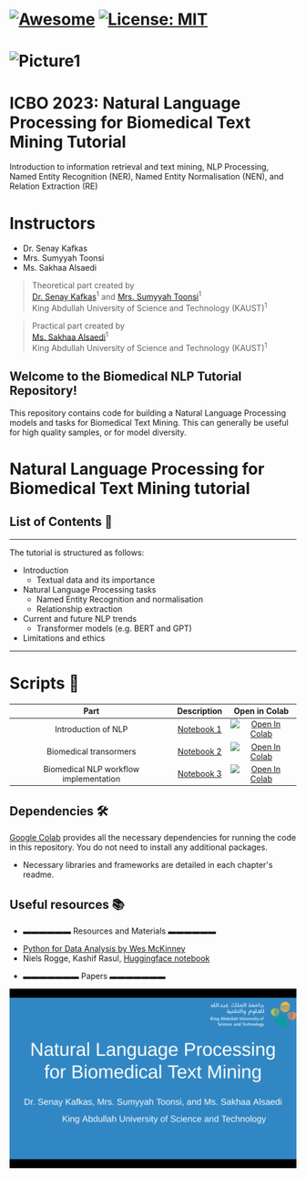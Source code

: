 [![Awesome](https://cdn.rawgit.com/sindresorhus/awesome/d7305f38d29fed78fa85652e3a63e154dd8e8829/media/badge.svg)](https://github.com/hee9joon/Awesome-Diffusion-Models) 
[![License: MIT](https://img.shields.io/badge/License-MIT-green.svg)](https://opensource.org/licenses/MIT)
===================
![Picture1](https://github.com/Sakhaa-Alsaedi/AI_in_Medicine_KAUST_Academy/assets/42935314/82266d6b-032a-438c-b06a-3b8f8231570c)
===================

# ICBO 2023: Natural Language Processing for Biomedical Text Mining Tutorial
Introduction to information retrieval and text mining, NLP Processing, Named Entity Recognition (NER), Named Entity Normalisation (NEN), and Relation Extraction (RE)

# Instructors #
* Dr. Senay Kafkas
* Mrs. Sumyyah Toonsi
* Ms. Sakhaa Alsaedi

> Theoretical part created by <br>
> [Dr. Senay Kafkas](https://cemse.kaust.edu.sa/cbrc/people/person/senay-kafkas)<sup>1</sup> and [Mrs. Sumyyah Toonsi](https://cemse.kaust.edu.sa/people/person/sumyyah-toonsi)<sup>1</sup> <br>
> King Abdullah University of Science and Technology (KAUST)<sup>1</sup><br>

> Practical part created by <br>
> [Ms. Sakhaa Alsaedi](https://cemse.kaust.edu.sa/cbrc/people/person/sakhaa-alsaedi)<sup>1</sup> <br>
> King Abdullah University of Science and Technology (KAUST)<sup>1</sup>

## Welcome to the Biomedical NLP Tutorial Repository!

This repository contains code for building a Natural Language Processing models and tasks for Biomedical Text Mining. This can generally be useful for high quality samples, or for model diversity.

# Natural Language Processing for Biomedical Text Mining tutorial #

## List of Contents 📖
- - - - 
The tutorial is structured as follows:
* Introduction
    * Textual data and its importance
* Natural Language Processing tasks
    * Named Entity Recognition and normalisation
    * Relationship extraction
* Current and future NLP trends
    * Transformer models (e.g. BERT and GPT)
* Limitations and ethics

- - - - 


# Scripts :space_invader:

| Part | Description  | Open in Colab| 
| :---: | :---:         |     :---:      |  
| Introduction of NLP | [Notebook 1]() | [![Open In Colab](https://colab.research.google.com/assets/colab-badge.svg)](https://colab.research.google.com/drive/1Z9V_FZiwyz9450RgRfDOoHnRMSF883aC?usp=sharing)|
| Biomedical transormers   | [Notebook 2]()  | [![Open In Colab](https://colab.research.google.com/assets/colab-badge.svg)](https://colab.research.google.com/drive/16dGNDtfYh_eX6LBiBMaYn9ZSRIkBjqD9?usp=sharing)|
| Biomedical NLP workflow implementation| [Notebook 3]()  | [![Open In Colab](https://colab.research.google.com/assets/colab-badge.svg)](https://colab.research.google.com/drive/1PhmP7qXCLGcZ8YrO02ZzFD71_hRcBzTy?usp=sharing)|
   
## Dependencies 🛠️
[Google Colab](https://colab.research.google.com) provides all the necessary dependencies for running the code in this repository. You do not need to install any additional packages.
- Necessary libraries and frameworks are detailed in each chapter's readme.

## Useful resources 📚

  * ▬▬▬▬▬▬ Resources and Materials ▬▬▬▬▬▬
- [Python for Data Analysis by Wes McKinney](https://wesmckinney.com/book/)
- Niels Rogge, Kashif Rasul, [Huggingface notebook](https://colab.research.google.com/github/huggingface/notebooks/blob/main/examples/annotated_diffusion.ipynb#scrollTo=3a159023)

* ▬▬▬▬▬▬▬ Papers ▬▬▬▬▬▬▬

![alt text](https://github.com/stoonsi/ICBO-NLP-for-Biomedical-Text-Mining-tutorial/blob/main/COVER%20IMAGE.png)


